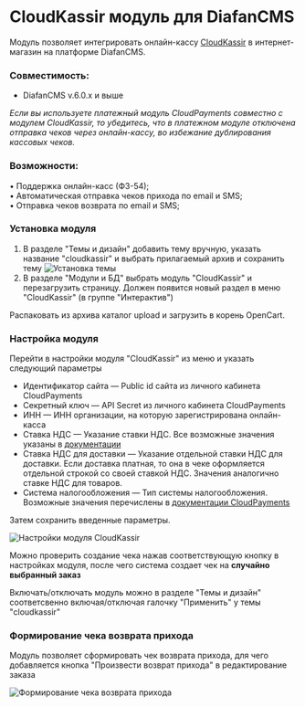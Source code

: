 #  CloudKassir модуль для DiafanCMS

Модуль позволяет интегрировать онлайн-кассу [CloudKassir](https://cloudkassir.ru/) в интернет-магазин на платформе DiafanCMS.

### Совместимость:
* DiafanCMS v.6.0.x и выше

_Если вы используете платежный модуль CloudPayments совместно с модулем CloudKassir, то убедитесь, что в платежном модуле отключена отправка чеков через онлайн-кассу, во избежание дублирования кассовых чеков._

### Возможности:    
• Поддержка онлайн-касс (ФЗ-54);  
• Автоматическая отправка чеков прихода по email и SMS;  
• Отправка чеков возврата по email и SMS;  

### Установка модуля

1. В разделе "Темы и дизайн" добавить тему вручную, указать название "cloudkassir" и выбрать прилагаемый архив и сохранить тему 
![Установка темы](doc/img/diafan_theme.png)
2. В разделе "Модули и БД" выбрать модуль "CloudKassir" и перезагрузить страницу. Должен появится новый раздел в меню "CloudKassir" (в группе "Интерактив") 

Распаковать из архива каталог upload и загрузить в корень OpenCart.

### Настройка модуля

Перейти в настройки модуля "CloudKassir" из меню и указать следующий параметры
* Идентификатор сайта — Public id сайта из личного кабинета CloudPayments
* Секретный ключ — API Secret из личного кабинета CloudPayments
* ИНН — ИНН организации, на которую зарегистрирована онлайн-касса
* Ставка НДС — Указание ставки НДС.
    Все возможные значения указаны в [документации](https://cloudpayments.ru/wiki/integration/instrumenti/apikassa#nds)
* Ставка НДС для доставки — Указание отдельной ставки НДС для доставки.
    Если доставка платная, то она в чеке оформляется отдельной строкой со своей ставкой НДС.
    Значения аналогично ставке НДС для товаров.
* Система налогообложения — Тип системы налогообложения.
    Возможные значения перечислены в [документации CloudPayments](https://cloudpayments.ru/wiki/integration/instrumenti/apikassa#var)    

Затем сохранить введенные параметры.

![Настройки модуля CloudKassir](doc/img/diafan_settings.png)

Можно проверить создание чека нажав соответствующую кнопку в настройках модуля, после чего система создает чек на **случайно выбранный заказ** 

Включать/отключать модуль можно в разделе "Темы и дизайн" соответсвенно включая/отключая галочку "Применить" у темы "cloudkassir"

### Формирование чека возврата прихода

Модуль позволяет сформировать чек возврата прихода, для чего добавляется кнопка "Произвести возврат прихода" в редактирование заказа

![Формирование чека возврата прихода](doc/img/diafan_return.png) 
